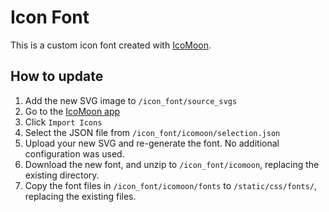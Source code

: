 # Icon Font
This is a custom icon font created with [IcoMoon](https://icomoon.io/).

## How to update

1. Add the new SVG image to `/icon_font/source_svgs`
2. Go to the [IcoMoon app](https://icomoon.io/app/#/select)
3. Click `Import Icons`
4. Select the JSON file from `/icon_font/icomoon/selection.json`
5. Upload your new SVG and re-generate the font. No additional configuration was used.
6. Download the new font, and unzip to `/icon_font/icomoon`, replacing the existing directory.
7. Copy the font files in `/icon_font/icomoon/fonts` to `/static/css/fonts/`, replacing the existing files.
